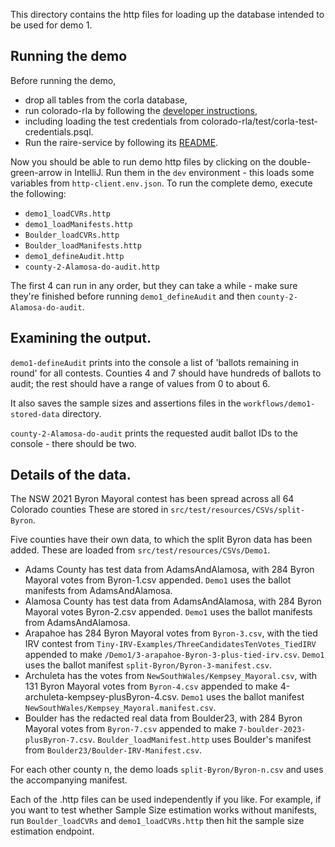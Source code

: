 This directory contains the http files for loading up the database intended to be used for demo 1.

## Running the demo

Before running the demo, 
- drop all tables from the corla database,
- run colorado-rla by following the 
[developer instructions](https://github.com/DemocracyDevelopers/colorado-rla/blob/main/docs/25_developer.md), 
- including loading the test credentials from colorado-rla/test/corla-test-credentials.psql.
- Run the raire-service by following its [README](https://github.com/DemocracyDevelopers/raire-service).

Now you should be able to run demo http files by clicking on the double-green-arrow in IntelliJ. 
Run them in the `dev` environment - this loads some variables from `http-client.env.json`. To run the complete demo, execute the following:
- `demo1_loadCVRs.http`
- `demo1_loadManifests.http`
- `Boulder_loadCVRs.http`
- `Boulder_loadManifests.http`
- `demo1_defineAudit.http`
- `county-2-Alamosa-do-audit.http`

The first 4 can run in any order, but they can take a while - make sure they're finished before running `demo1_defineAudit` and then `county-2-Alamosa-do-audit`.

## Examining the output.
`demo1-defineAudit` prints into the console a list of 'ballots remaining in round' for all contests. Counties 4 and 7 should have hundreds of ballots to audit; the rest should have a range of values from 0 to about 6.

It also saves the sample sizes and assertions files in the `workflows/demo1-stored-data` directory.

`county-2-Alamosa-do-audit` prints the requested audit ballot IDs to the console - there should be two.

## Details of the data.
 
The NSW 2021 Byron Mayoral contest has been spread across all 64 Colorado counties 
These are stored in `src/test/resources/CSVs/split-Byron`.

Five counties have their own data, to which the split Byron data has been added.
These are loaded from `src/test/resources/CSVs/Demo1`.

- Adams County has test data from AdamsAndAlamosa, with 284 Byron Mayoral votes from Byron-1.csv appended. `Demo1` uses the ballot manifests from AdamsAndAlamosa.
- Alamosa County has test data from AdamsAndAlamosa, with 284 Byron Mayoral votes Byron-2.csv appended. `Demo1` uses the ballot manifests from AdamsAndAlamosa.
- Arapahoe has 284 Byron Mayoral votes from `Byron-3.csv`, with the tied IRV contest from `Tiny-IRV-Examples/ThreeCandidatesTenVotes_TiedIRV` appended to make `/Demo1/3-arapahoe-Byron-3-plus-tied-irv.csv`. `Demo1` uses the ballot manifest `split-Byron/Byron-3-manifest.csv`.
- Archuleta has the votes from `NewSouthWales/Kempsey_Mayoral.csv`, with 131 Byron Mayoral votes from `Byron-4.csv` appended to make 4-archuleta-kempsey-plusByron-4.csv. `Demo1` uses the ballot manifest `NewSouthWales/Kempsey_Mayoral.manifest.csv`.
- Boulder has the redacted real data from Boulder23, with 284 Byron Mayoral votes from `Byron-7.csv` appended to make `7-boulder-2023-plusByron-7.csv`. `Boulder_loadManifest.http` uses Boulder's manifest from `Boulder23/Boulder-IRV-Manifest.csv`.
 
For each other county n, the demo loads `split-Byron/Byron-n.csv` and uses the accompanying manifest.  

Each of the .http files can be used independently if you like. For example, if you want to test whether Sample Size estimation works without manifests, run `Boulder_loadCVRs` and `demo1_loadCVRs.http`
then hit the sample size estimation endpoint.